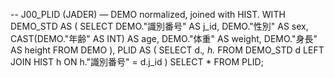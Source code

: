 -- J00_PLID (JADER) — DEMO normalized, joined with HIST.
WITH DEMO_STD AS (
  SELECT
    DEMO."識別番号"         AS j_id,
    DEMO."性別"            AS sex,
    CAST(DEMO."年齢" AS INT) AS age,
    DEMO."体重"            AS weight,
    DEMO."身長"            AS height
  FROM DEMO
),
PLID AS (
  SELECT d.*, h.*
  FROM DEMO_STD d
  LEFT JOIN HIST h ON h."識別番号" = d.j_id
)
SELECT * FROM PLID;
